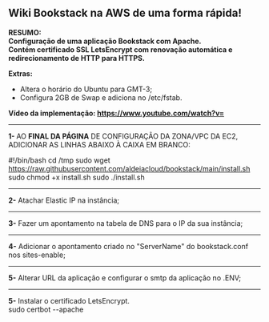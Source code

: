 <h2>Wiki Bookstack na AWS de uma forma rápida!</h2>

<b>RESUMO: <br>Configuração de uma aplicação Bookstack com Apache.<br>
Contém certificado SSL LetsEncrypt com renovação automática e redirecionamento de HTTP para HTTPS.</b>

 <b>Extras:</b>
  - Altera o horário do Ubuntu para GMT-3;
  - Configura 2GB de Swap e adiciona no /etc/fstab.

<b>Vídeo da implementação: https://www.youtube.com/watch?v=</b>

------------------------------------------------------------------------------

<b>1- </b>AO <b>FINAL DA PÁGINA</b> DE CONFIGURAÇÃO DA ZONA/VPC DA EC2, ADICIONAR AS LINHAS ABAIXO À CAIXA EM BRANCO:

#!/bin/bash
cd /tmp
sudo wget https://raw.githubusercontent.com/aldeiacloud/bookstack/main/install.sh
sudo chmod +x install.sh
sudo ./install.sh

------------------------------------------------------------------------------

<b>2-</b> Atachar Elastic IP na instância;<br>

------------------------------------------------------------------------------

<b>3-</b> Fazer um apontamento na tabela de DNS para o IP da sua instância;<br>

------------------------------------------------------------------------------

<b>4-</b> Adicionar o apontamento criado no "ServerName" do bookstack.conf nos sites-enable;<br>

------------------------------------------------------------------------------

<b>5-</b> Alterar URL da aplicação e configurar o smtp da aplicação no .ENV;<br>

------------------------------------------------------------------------------

<b>5-</b> Instalar o certificado LetsEncrypt.</b><br>
sudo certbot --apache
